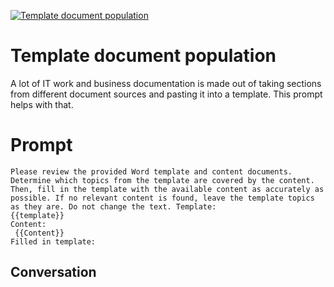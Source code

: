 
[![Template document population](https://flow-prompt-covers.s3.us-west-1.amazonaws.com/icon/Minimalist/i8.png)]()
# Template document population 
A lot of IT work and business documentation is made out of taking sections from different document sources and pasting it into a template. This prompt helps with that.

# Prompt

```
Please review the provided Word template and content documents. Determine which topics from the template are covered by the content. Then, fill in the template with the available content as accurately as possible. If no relevant content is found, leave the template topics as they are. Do not change the text. Template:
{{template}}
Content:
 {{Content}}
Filled in template:

```

## Conversation




